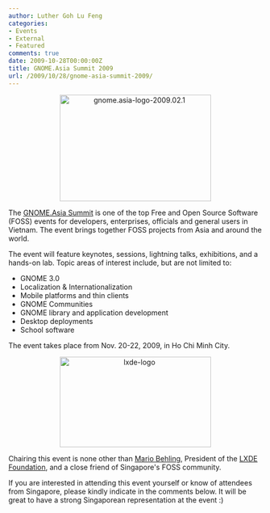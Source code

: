 ```yaml
---
author: Luther Goh Lu Feng
categories:
- Events
- External
- Featured
comments: true
date: 2009-10-28T00:00:00Z
title: GNOME.Asia Summit 2009
url: /2009/10/28/gnome-asia-summit-2009/
---
```


<p align="center"><a href="/res/2009/10/gnome.asia-logo-2009.02.1.png"><img src="/res/2009/10/gnome.asia-logo-2009.02.1-300x211.png" alt="gnome.asia-logo-2009.02.1" title="gnome.asia-logo-2009.02.1" width="300" height="211" class="aligncenter size-medium wp-image-940" /></a></p>

The <a href="http://2009.gnome.asia/">GNOME.Asia Summit</a> is one of the top Free and Open Source Software (FOSS) events for developers, enterprises, officials and general users in Vietnam. The event brings together FOSS projects from Asia and around the world.

The event will feature keynotes, sessions, lightning talks, exhibitions, and a hands-on lab. Topic areas of interest include, but are not limited to:

* GNOME 3.0
* Localization & Internationalization
* Mobile platforms and thin clients
* GNOME Communities
* GNOME library and application development
* Desktop deployments
* School software

The event takes place from Nov. 20-22, 2009, in Ho Chi Minh City.

<p align="center"><a href="/res/2009/10/lxde-logo.jpg"><img src="/res/2009/10/lxde-logo-300x179.jpg" alt="lxde-logo" title="lxde-logo" width="300" height="179" class="aligncenter size-medium wp-image-943" /></a></p>

Chairing this event is none other than <a href="http://www.linkedin.com/in/mariobehling">Mario Behling</a>, President of the <a href="http://lxde.org/">LXDE</a> <a href="http://foundation.lxde.org/">Foundation</a>, and a close friend of Singapore's FOSS community.

If you are interested in attending this event yourself or know of attendees from Singapore, please kindly indicate in the comments below. It will be great to have a strong Singaporean representation at the event :)
